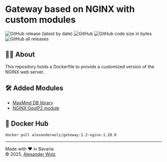 # Gateway based on NGINX with custom modules

![GitHub release (latest by date)](https://img.shields.io/github/v/release/alexanderwolz/gateway)
![GitHub](https://img.shields.io/github/license/alexanderwolz/gateway)
![GitHub code size in bytes](https://img.shields.io/github/languages/code-size/alexanderwolz/gateway)
![GitHub all releases](https://img.shields.io/github/downloads/alexanderwolz/gateway/total?color=informational)

## 🧑‍💻 About

This repository holds a Dockerfile to provide a customized version of the NGINX web server.

## 🛠️ Added Modules

- [MaxMind DB library](https://github.com/maxmind/libmaxminddb)
- [NGINX GeoIP2 module](https://github.com/leev/ngx_http_geoip2_module)


## 🐳 Docker Hub
```docker pull alexanderwolz/gateway:1.2-nginx-1.28.0```


- - -

Made with ❤️ in Bavaria
<br>
© 2025, <a href="https://www.alexanderwolz.de"> Alexander Wolz
